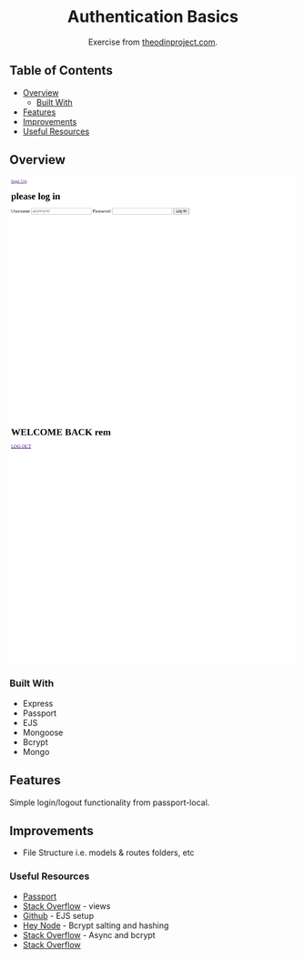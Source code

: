 <h1 align="center">Authentication Basics</h1>

<div align="center">
   Exercise from  <a href="https://www.theodinproject.com/paths/full-stack-javascript/courses/nodejs/lessons/authentication-basics" target="_blank">theodinproject.com</a>.
</div>

## Table of Contents

- [Overview](#overview)
  - [Built With](#built-with)
- [Features](#features)
- [Improvements](#improvements)
- [Useful Resources](#useful-resources)

## Overview

![](auth-basics-homepage.png)
![](auth-basics-logged-in.png)

### Built With

- Express
- Passport
- EJS
- Mongoose
- Bcrypt
- Mongo

## Features

Simple login/logout functionality from passport-local.  

## Improvements

- File Structure i.e. models & routes folders, etc

### Useful Resources

- [Passport](https://www.passportjs.org/)
- [Stack Overflow](https://stackoverflow.com/questions/35604730/nodejs-express-error-failed-to-lookup-view-error-in-views-directory) - views 
- [Github](https://github.com/expressjs/express/blob/master/examples/ejs/index.js) - EJS setup
- [Hey Node](https://heynode.com/blog/2020-04/salt-and-hash-passwords-bcrypt/) - Bcrypt salting and hashing
- [Stack Overflow](https://stackoverflow.com/questions/48799894/trying-to-hash-a-password-using-bcrypt-inside-an-async-function) - Async and bcrypt
- [Stack Overflow](https://stackoverflow.com/questions/67254721/how-to-prevent-user-from-going-back-with-browser-after-signup)